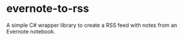 # evernote-to-rss
A simple C# wrapper library to create a RSS feed with notes from an Evernote notebook.

